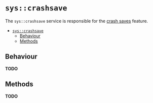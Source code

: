 # `sys::crashsave`
The `sys::crashsave` service is responsible for
the [crash saves](../../features/crashsave.md) feature.

- [`sys::crashsave`](#syscrashsave)
  - [Behaviour](#behaviour)
  - [Methods](#methods)

## Behaviour
**TODO**

## Methods
**TODO**